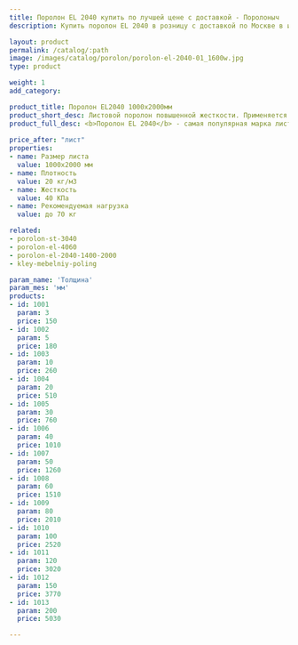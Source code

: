 ```yaml
---
title: Поролон EL 2040 купить по лучшей цене с доставкой - Поролоныч
description: Купить поролон EL 2040 в розницу с доставкой по Москве в интернет-магазине Поролоныча.

layout: product
permalink: /catalog/:path
image: /images/catalog/porolon/porolon-el-2040-01_1600w.jpg
type: product

weight: 1
add_category: 

product_title: Поролон EL2040 1000х2000мм
product_short_desc: Листовой поролон повышенной жесткости. Применяется в качестве наполнителя для мягкой мебели.
product_full_desc: <b>Поролон EL 2040</b> - самая популярная марка листового поролона повышенной жесткости. Благодаря оптимальному сочетанию практичности, удобства использования и стоимости, широко применяется в самых различных отраслях.
        
price_after: "лист"
properties:
- name: Размер листа
  value: 1000х2000 мм
- name: Плотность
  value: 20 кг/м3
- name: Жесткость
  value: 40 КПа
- name: Рекомендуемая нагрузка
  value: до 70 кг

related:
- porolon-st-3040
- porolon-el-4060
- porolon-el-2040-1400-2000
- kley-mebelniy-poling

param_name: 'Толщина'
param_mes: 'мм'
products:
- id: 1001
  param: 3
  price: 150
- id: 1002
  param: 5
  price: 180
- id: 1003
  param: 10
  price: 260
- id: 1004
  param: 20
  price: 510
- id: 1005
  param: 30
  price: 760
- id: 1006
  param: 40
  price: 1010
- id: 1007
  param: 50
  price: 1260
- id: 1008
  param: 60
  price: 1510
- id: 1009
  param: 80
  price: 2010
- id: 1010
  param: 100
  price: 2520
- id: 1011
  param: 120
  price: 3020
- id: 1012
  param: 150
  price: 3770
- id: 1013
  param: 200
  price: 5030

---
```

